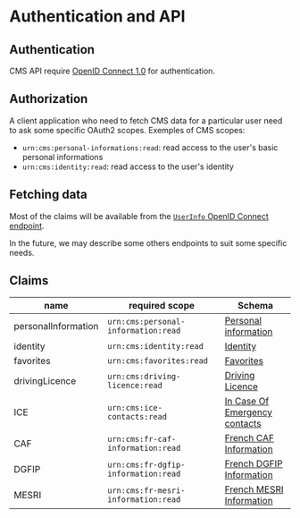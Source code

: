 Authentication and API
======================


Authentication
--------------

CMS API require [OpenID Connect 1.0](https://openid.net/connect/) for 
authentication.


Authorization
-------------

A client application who need to fetch CMS data for a particular user need
to ask some specific OAuth2 scopes. Exemples of CMS scopes:

- `urn:cms:personal-informations:read`: read access to the user's basic 
  personal informations
- `urn:cms:identity:read`: read access to the user's identity


Fetching data
-------------

Most of the claims will be available from the [`UserInfo` OpenID Connect 
endpoint](https://openid.net/specs/openid-connect-core-1_0.html#UserInfo).

In the future, we may describe some others endpoints to suit some specific 
needs.


Claims
------

| name                  | required scope                       | Schema
| ----------------------|--------------------------------------|-------
| personalInformation   | `urn:cms:personal-information:read`  | [Personal information](../conceptual_model/personal-information.md)
| identity           | `urn:cms:identity:read`              | [Identity](../conceptual_model/identity.md)
| favorites             | `urn:cms:favorites:read`             | [Favorites](../conceptual_model/favorites.md)
| drivingLicence        | `urn:cms:driving-licence:read`       | [Driving Licence](../conceptual_model/driving-licence.md)
| ICE                   | `urn:cms:ice-contacts:read`          | [In Case Of Emergency contacts](../conceptual_model/in-case-of-emergency-contacts.md)
| CAF                   | `urn:cms:fr-caf-information:read`    | [French CAF Information](../conceptual_model/fr-caf-information.md)
| DGFIP                 | `urn:cms:fr-dgfip-information:read`  | [French DGFIP Information](../conceptual_model/fr-dgfip-information.md)
| MESRI                 | `urn:cms:fr-mesri-information:read`  | [French MESRI Information](../conceptual_model/fr-mesri-information.md)
